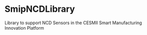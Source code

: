 # SmipNCDLibrary
Library to support NCD Sensors in the CESMII Smart Manufacturing Innovation Platform
